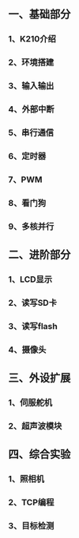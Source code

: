## 一、基础部分

### 1、K210介绍

###  2、环境搭建

###  3、输入输出

###  4、外部中断

###  5、串行通信

###  6、定时器

### 7、PWM

### 8、看门狗

### 9、多核并行

## 二、进阶部分

### 1、LCD显示

### 2、读写SD卡

### 3、读写flash

### 4、摄像头

## 三、外设扩展

### 1、伺服舵机

### 2、超声波模块

## 四、综合实验

### 1、照相机

### 2、TCP编程

### 3、目标检测

